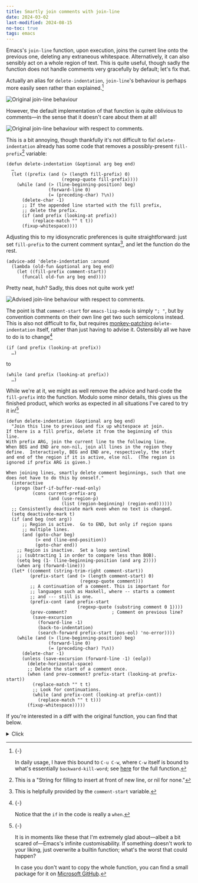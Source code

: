 ```yaml
---
title: Smartly join comments with join-line
date: 2024-03-02
last-modified: 2024-08-15
no-toc: true
tags: emacs
---
```


Emacs's `join-line` function,
upon execution,
joins the current line onto the previous one,
deleting any extraneous whitespace.
Alternatively, it can also sensibly act on a whole region of text.
This is quite useful,
though sadly the function does not handle comments very gracefully by default;
let's fix that.

<!--more-->

Actually an alias for `delete-indentation`,
`join-line`'s behaviour is perhaps more easily seen
rather than explained.[^8]

<img class="pure-img"
     src="../images/join-line/join-line.gif"
     alt="Original join-line behaviour">

However, the default implementation of that function is quite oblivious to comments—in the sense that it doesn't care about them at all!

<img class="pure-img"
     src="../images/join-line/join-line-comment.gif"
     alt="Original join-line behaviour with respect to comments.">

This is a bit annoying, though thankfully it's not difficult to fix!
`delete-indentation` already has some code that removes a possibly-present `fill-prefix`[^2] variable:

``` emacs-lisp
(defun delete-indentation (&optional arg beg end)
  …
  (let ((prefix (and (> (length fill-prefix) 0)
                     (regexp-quote fill-prefix))))
    (while (and (> (line-beginning-position) beg)
                (forward-line 0)
                (= (preceding-char) ?\n))
      (delete-char -1)
      ;; If the appended line started with the fill prefix,
      ;; delete the prefix.
      (if (and prefix (looking-at prefix))
          (replace-match "" t t))
      (fixup-whitespace))))
```

Adjusting this to my idiosyncratic preferences is quite straightforward:
just set `fill-prefix` to the current comment syntax[^3], and let the function do the rest.

``` emacs-lisp
(advice-add 'delete-indentation :around
  (lambda (old-fun &optional arg beg end)
    (let ((fill-prefix comment-start))
      (funcall old-fun arg beg end))))
```

Pretty neat, huh?
Sadly, this does not quite work yet!

<img class="pure-img"
     src="../images/join-line/join-line-advise.gif"
     alt="Advised join-line behaviour with respect to comments.">

The point is that `comment-start` for `emacs-lisp-mode` is simply `"; "`,
but by convention comments on their own line get two such semicolons instead.
This is also not difficult to fix,
but requires [monkey-patching] `delete-indentation` itself,
rather than just having to advise it.
Ostensibly all we have to do is to change[^4]

``` emacs-lisp
(if (and prefix (looking-at prefix))
  …)
```

to

``` emacs-lisp
(while (and prefix (looking-at prefix))
  …)
```

While we're at it,
we might as well remove the advice and hard-code the `fill-prefix` into the function.
Modulo some minor details,
this gives us the finished product,
which works as expected in all situations I've cared to try it in![^7]

``` emacs-lisp
(defun delete-indentation (&optional arg beg end)
  "Join this line to previous and fix up whitespace at join.
If there is a fill prefix, delete it from the beginning of this
line.
With prefix ARG, join the current line to the following line.
When BEG and END are non-nil, join all lines in the region they
define.  Interactively, BEG and END are, respectively, the start
and end of the region if it is active, else nil.  (The region is
ignored if prefix ARG is given.)

When joining lines, smartly delete comment beginnings, such that one
does not have to do this by oneself."
  (interactive
   (progn (barf-if-buffer-read-only)
          (cons current-prefix-arg
                (and (use-region-p)
                     (list (region-beginning) (region-end))))))
  ;; Consistently deactivate mark even when no text is changed.
  (setq deactivate-mark t)
  (if (and beg (not arg))
      ;; Region is active.  Go to END, but only if region spans
      ;; multiple lines.
      (and (goto-char beg)
           (> end (line-end-position))
           (goto-char end))
    ;; Region is inactive.  Set a loop sentinel
    ;; (subtracting 1 in order to compare less than BOB).
    (setq beg (1- (line-beginning-position (and arg 2))))
    (when arg (forward-line)))
  (let* ((comment (string-trim-right comment-start))
         (prefix-start (and (> (length comment-start) 0)
                            (regexp-quote comment)))
         ;; A continuation of a comment. This is important for
         ;; languages such as Haskell, where -- starts a comment
         ;; and --- still is one.
         (prefix-cont (and prefix-start
                           (regexp-quote (substring comment 0 1))))
         (prev-comment?                 ; Comment on previous line?
          (save-excursion
            (forward-line -1)
            (back-to-indentation)
            (search-forward prefix-start (pos-eol) 'no-error))))
    (while (and (> (line-beginning-position) beg)
                (forward-line 0)
                (= (preceding-char) ?\n))
      (delete-char -1)
      (unless (save-excursion (forward-line -1) (eolp))
        (delete-horizontal-space)
        ;; Delete the start of a comment once.
        (when (and prev-comment? prefix-start (looking-at prefix-start))
          (replace-match "" t t)
          ;; Look for continuations.
          (while (and prefix-cont (looking-at prefix-cont))
            (replace-match "" t t)))
        (fixup-whitespace)))))
```

If you're interested in a diff with the original function, you can find that below.

<details>
  <summary>Click</summary>
``` diff
@@ -6,7 +6,10 @@
 When BEG and END are non-nil, join all lines in the region they
 define.  Interactively, BEG and END are, respectively, the start
 and end of the region if it is active, else nil.  (The region is
-ignored if prefix ARG is given.)"
+ignored if prefix ARG is given.)
+
+When joining lines, smartly delete comment beginnings, such that one
+does not have to do this by oneself."
   (interactive
    (progn (barf-if-buffer-read-only)
           (cons current-prefix-arg
@@ -24,14 +27,28 @@
     ;; (subtracting 1 in order to compare less than BOB).
     (setq beg (1- (line-beginning-position (and arg 2))))
     (when arg (forward-line)))
-  (let ((prefix (and (> (length fill-prefix) 0)
-                     (regexp-quote fill-prefix))))
+  (let* ((comment (string-trim-right comment-start))
+         (prefix-start (and (> (length comment-start) 0)
+                            (regexp-quote comment)))
+         ;; A continuation of a comment. This is important for
+         ;; languages such as Haskell, where -- starts a comment
+         ;; and --- still is one.
+         (prefix-cont (and prefix-start (regexp-quote (substring comment 0 1))))
+         (prev-comment?                 ; Comment on previous line?
+          (save-excursion
+            (forward-line -1)
+            (back-to-indentation)
+            (search-forward prefix-start (pos-eol) 'no-error))))
     (while (and (> (line-beginning-position) beg)
                 (forward-line 0)
                 (= (preceding-char) ?\n))
       (delete-char -1)
-      ;; If the appended line started with the fill prefix,
-      ;; delete the prefix.
-      (if (and prefix (looking-at prefix))
-          (replace-match "" t t))
-      (fixup-whitespace))))
+      (unless (save-excursion (forward-line -1) (eolp))
+        (delete-horizontal-space)
+        ;; Delete the start of a comment once.
+        (when (and prev-comment? prefix-start (looking-at prefix-start))
+          (replace-match "" t t)
+          ;; Look for continuations.
+          (while (and prefix-cont (looking-at prefix-cont))
+            (replace-match "" t t)))
+        (fixup-whitespace)))
```
</details>

[monkey-patching]: https://en.wikipedia.org/wiki/Monkey_patch

[^2]: This is a "String for filling to insert at front of new line, or nil for none."

[^3]: This is helpfully provided by the `comment-start` variable.

[^4]: {-} 󠀠

    Notice that the `if` in the code is really a `when`.

[^7]: {-} 󠀠

      It is in moments like these that I'm extremely glad about<!--
      -->—albeit a bit scared of—<!--
      -->Emacs's infinite customisability.
      If something doesn't work to your liking,
      just overwrite a builtin function;
      what's the worst that could happen?

      In case you don't want to copy the whole function,
      you can find a small package for it
      on [Microsoft GitHub](https://github.com/slotThe/delete-indentation-comments).

[^8]: {-} 󠀠

      In daily usage, I have this bound to `C-u C-w`,
      where `C-w` itself is bound to what's essentially `backward-kill-word`;
      see [here](https://gitlab.com/slotThe/dotfiles/-/blob/5929dc10bcbdf0d3531bd6f9940f54f8294a27a3/emacs/lisp/hopf-keybindings.el#L131)
      for the full function.
